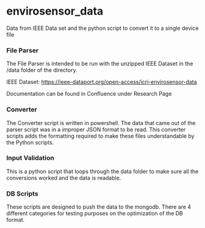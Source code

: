 # envirosensor_data
Data from IEEE Data set and the python script to convert it to a single device file

### File Parser
The File Parser is intended to be run with the unzipped IEEE Dataset in the /data folder of the directory. 

IEEE Dataset: https://ieee-dataport.org/open-access/icri-envirosensor-data 

Documentation can be found in Confluence under Research Page

### Converter
The Converter script is written in powershell. The data that came out of the parser script was in a improper JSON format to be read. This converter scripts adds the formatting required to make these files understandable by the Python scripts.

### Input Validation
This is a python script that loops through the data folder to make sure all the conversions worked and the data is readable.

### DB Scripts 
These scripts are designed to push the data to the mongodb. There are 4 different categories for testing purposes on the optimization of the DB format. 